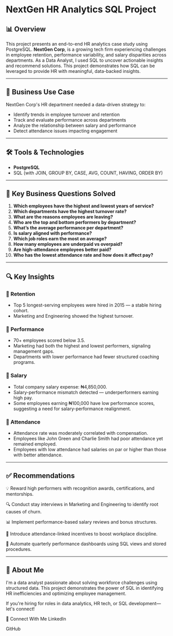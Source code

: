 
# NextGen HR Analytics SQL Project

## 📊 Overview
This project presents an end-to-end HR analytics case study using PostgreSQL. **NextGen Corp**, is a growing tech firm experiencing challenges in employee retention, performance variability, and salary disparities across departments. As a Data Analyst, I used SQL to uncover actionable insights and recommend solutions. This project demonstrates how SQL can be leveraged to provide HR with meaningful, data-backed insights.

---

## 🏢 Business Use Case
NextGen Corp's HR department needed a data-driven strategy to:

- Identify trends in employee turnover and retention
- Track and evaluate performance across departments
- Analyze the relationship between salary and performance
- Detect attendance issues impacting engagement

---

## 🛠 Tools & Technologies
- **PostgreSQL**
- SQL (with JOIN, GROUP BY, CASE, AVG, COUNT, HAVING, ORDER BY)

---

## 📌 Key Business Questions Solved
1. **Which employees have the highest and lowest years of service?**
2. **Which departments have the highest turnover rate?**
3. **What are the reasons employees are leaving?**
4. **Who are the top and bottom performers by department?**
5. **What’s the average performance per department?**
6. **Is salary aligned with performance?**
7. **Which job roles earn the most on average?**
8. **How many employees are underpaid vs overpaid?**
9. **Are high-attendance employees better paid?**
10. **Who has the lowest attendance rate and how does it affect pay?**

---

## 🔍 Key Insights

### 📌 Retention
- Top 5 longest-serving employees were hired in 2015 — a stable hiring cohort.
- Marketing and Engineering showed the highest turnover.

### 📌 Performance
- 70+ employees scored below 3.5.
- Marketing had both the highest and lowest performers, signaling management gaps.
- Departments with lower performance had fewer structured coaching programs.

### 📌 Salary
- Total company salary expense: ₦4,850,000.
- Salary-performance mismatch detected — underperformers earning high pay.
- Some employees earning ₦100,000 have low performance scores, suggesting a need for salary-performance realignment.

### 📌 Attendance
- Attendance rate was moderately correlated with compensation.
- Employees like John Green and Charlie Smith had poor attendance yet remained employed.
- Employees with low attendance had salaries on par or higher than those with better attendance.

---

## ✅ Recommendations


💡 Reward high performers with recognition awards, certifications, and mentorships.

🔍 Conduct stay interviews in Marketing and Engineering to identify root causes of churn.

📊 Implement performance-based salary reviews and bonus structures.

🧭 Introduce attendance-linked incentives to boost workplace discipline.

📅 Automate quarterly performance dashboards using SQL views and stored procedures.

---

## 👤 About Me
I'm a data analyst passionate about solving workforce challenges using structured data. This project demonstrates the power of SQL in identifying HR inefficiencies and optimizing employee management.

If you're hiring for roles in data analytics, HR tech, or SQL development—let's connect!

🔗 Connect With Me
LinkedIn

GitHub
